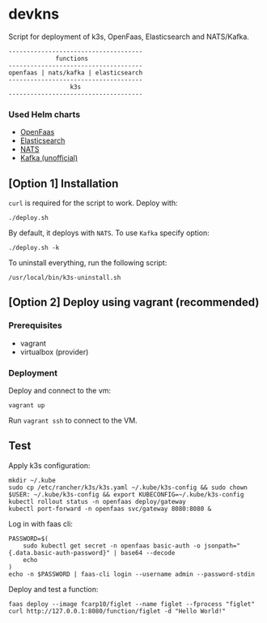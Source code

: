 # devkns

Script for deployment of k3s, OpenFaas, Elasticsearch and NATS/Kafka.

```
-------------------------------------
             functions
-------------------------------------
openfaas | nats/kafka | elasticsearch  
-------------------------------------
                 k3s                                              
-------------------------------------

```

### Used Helm charts

- [OpenFaas](https://openfaas.github.io/faas-netes/)
- [Elasticsearch](https://Helm.elastic.co)
- [NATS](https://nats-io.github.io/k8s/helm/charts/)
- [Kafka (unofficial)](https://bitnami.com/stack/kafka/helm)

## [Option 1] Installation

`curl` is required for the script to work. Deploy with:

```
./deploy.sh
```

By default, it deploys with `NATS`. To use `Kafka` specify option: 

```
./deploy.sh -k
```

To uninstall everything, run the following script:

```
/usr/local/bin/k3s-uninstall.sh
```

## [Option 2] Deploy using vagrant (recommended)

### Prerequisites 

- vagrant
- virtualbox (provider)


### Deployment

Deploy and connect to the vm:
```
vagrant up
```
Run `vagrant ssh` to connect to the VM.


## Test

Apply k3s configuration:

```
mkdir ~/.kube
sudo cp /etc/rancher/k3s/k3s.yaml ~/.kube/k3s-config && sudo chown $USER: ~/.kube/k3s-config && export KUBECONFIG=~/.kube/k3s-config
kubectl rollout status -n openfaas deploy/gateway
kubectl port-forward -n openfaas svc/gateway 8080:8080 &
```

Log in with faas cli:
```
PASSWORD=$(
    sudo kubectl get secret -n openfaas basic-auth -o jsonpath="{.data.basic-auth-password}" | base64 --decode
    echo
)
echo -n $PASSWORD | faas-cli login --username admin --password-stdin
```

Deploy and test a function:
```
faas deploy --image fcarp10/figlet --name figlet --fprocess "figlet"
curl http://127.0.0.1:8080/function/figlet -d "Hello World!"
```